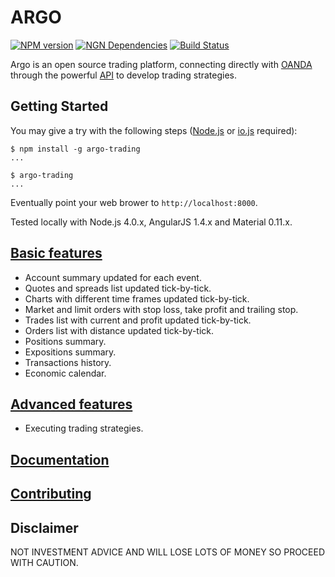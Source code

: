 # ARGO

[![NPM version](https://badge.fury.io/js/argo-trading.png)](http://badge.fury.io/js/argo-trading)
[![NGN Dependencies](https://david-dm.org/albertosantini/argo.png)](https://david-dm.org/albertosantini/argo)
[![Build Status](https://travis-ci.org/albertosantini/argo.png)](https://travis-ci.org/albertosantini/argo)

Argo is an open source trading platform, connecting directly with [OANDA][]
through the powerful [API][] to develop trading strategies.

## Getting Started

You may give a try with the following steps ([Node.js](https://nodejs.org/) or [io.js](https://iojs.org/)
required):

```
$ npm install -g argo-trading
...

$ argo-trading
...
```
Eventually point your web brower to `http://localhost:8000`.

Tested locally with Node.js 4.0.x, AngularJS 1.4.x and Material 0.11.x.

## [Basic features](docs/views)

- Account summary updated for each event.
- Quotes and spreads list updated tick-by-tick.
- Charts with different time frames updated tick-by-tick.
- Market and limit orders with stop loss, take profit and trailing stop.
- Trades list with current and profit updated tick-by-tick.
- Orders list with distance updated tick-by-tick.
- Positions summary.
- Expositions summary.
- Transactions history.
- Economic calendar.

## [Advanced features](https://github.com/albertosantini/argo-trading-plugin-seed)

- Executing trading strategies.

## [Documentation](docs/)

## [Contributing](CONTRIBUTING.md)

## Disclaimer

NOT INVESTMENT ADVICE AND WILL LOSE LOTS OF MONEY SO PROCEED WITH CAUTION.


[OANDA]: http://fxtrade.oanda.co.uk/
[API]: http://developer.oanda.com/
